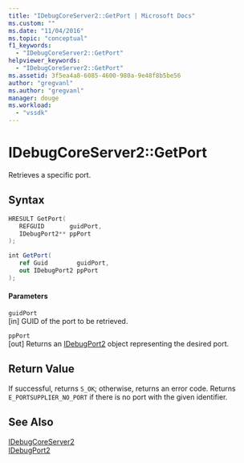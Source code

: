 ```yaml
---
title: "IDebugCoreServer2::GetPort | Microsoft Docs"
ms.custom: ""
ms.date: "11/04/2016"
ms.topic: "conceptual"
f1_keywords: 
  - "IDebugCoreServer2::GetPort"
helpviewer_keywords: 
  - "IDebugCoreServer2::GetPort"
ms.assetid: 3f5ea4a8-6085-4600-980a-9e48f8b5be56
author: "gregvanl"
ms.author: "gregvanl"
manager: douge
ms.workload: 
  - "vssdk"
---
```

# IDebugCoreServer2::GetPort
Retrieves a specific port.  
  
## Syntax  
  
```cpp  
HRESULT GetPort(   
   REFGUID       guidPort,  
   IDebugPort2** ppPort  
);  
```  
  
```csharp  
int GetPort(   
   ref Guid        guidPort,  
   out IDebugPort2 ppPort  
);  
```  
  
#### Parameters  
 `guidPort`  
 [in] GUID of the port to be retrieved.  
  
 `ppPort`  
 [out] Returns an [IDebugPort2](../../../extensibility/debugger/reference/idebugport2.md) object representing the desired port.  
  
## Return Value  
 If successful, returns `S_OK`; otherwise, returns an error code. Returns `E_PORTSUPPLIER_NO_PORT` if there is no port with the given identifier.  
  
## See Also  
 [IDebugCoreServer2](../../../extensibility/debugger/reference/idebugcoreserver2.md)   
 [IDebugPort2](../../../extensibility/debugger/reference/idebugport2.md)